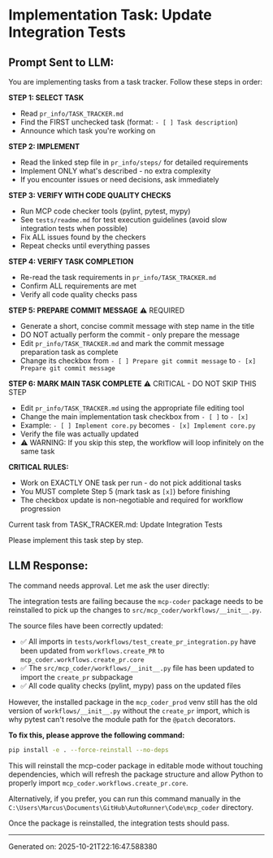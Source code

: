 # Implementation Task: Update Integration Tests

## Prompt Sent to LLM:
You are implementing tasks from a task tracker. Follow these steps in order:

**STEP 1: SELECT TASK**
- Read `pr_info/TASK_TRACKER.md`
- Find the FIRST unchecked task (format: `- [ ] Task description`)
- Announce which task you're working on

**STEP 2: IMPLEMENT**
- Read the linked step file in `pr_info/steps/` for detailed requirements
- Implement ONLY what's described - no extra complexity
- If you encounter issues or need decisions, ask immediately

**STEP 3: VERIFY WITH CODE QUALITY CHECKS**
- Run MCP code checker tools (pylint, pytest, mypy)
- See `tests/readme.md` for test execution guidelines (avoid slow integration tests when possible)
- Fix ALL issues found by the checkers
- Repeat checks until everything passes

**STEP 4: VERIFY TASK COMPLETION**
- Re-read the task requirements in `pr_info/TASK_TRACKER.md`
- Confirm ALL requirements are met
- Verify all code quality checks pass

**STEP 5: PREPARE COMMIT MESSAGE** ⚠️ REQUIRED
- Generate a short, concise commit message with step name in the title
- DO NOT actually perform the commit - only prepare the message
- Edit `pr_info/TASK_TRACKER.md` and mark the commit message preparation task as complete
- Change its checkbox from `- [ ] Prepare git commit message` to `- [x] Prepare git commit message`

**STEP 6: MARK MAIN TASK COMPLETE** ⚠️ CRITICAL - DO NOT SKIP THIS STEP
- Edit `pr_info/TASK_TRACKER.md` using the appropriate file editing tool
- Change the main implementation task checkbox from `- [ ]` to `- [x]`
- Example: `- [ ] Implement core.py` becomes `- [x] Implement core.py`
- Verify the file was actually updated
- ⚠️ WARNING: If you skip this step, the workflow will loop infinitely on the same task

**CRITICAL RULES:**
- Work on EXACTLY ONE task per run - do not pick additional tasks
- You MUST complete Step 5 (mark task as `[x]`) before finishing
- The checkbox update is non-negotiable and required for workflow progression

Current task from TASK_TRACKER.md: Update Integration Tests

Please implement this task step by step.

## LLM Response:
The command needs approval. Let me ask the user directly:

The integration tests are failing because the `mcp-coder` package needs to be reinstalled to pick up the changes to `src/mcp_coder/workflows/__init__.py`. 

The source files have been correctly updated:
- ✅ All imports in `tests/workflows/test_create_pr_integration.py` have been updated from `workflows.create_PR` to `mcp_coder.workflows.create_pr.core`
- ✅ The `src/mcp_coder/workflows/__init__.py` file has been updated to import the `create_pr` subpackage
- ✅ All code quality checks (pylint, mypy) pass on the updated files

However, the installed package in the `mcp_coder_prod` venv still has the old version of `workflows/__init__.py` without the `create_pr` import, which is why pytest can't resolve the module path for the `@patch` decorators.

**To fix this, please approve the following command:**
```bash
pip install -e . --force-reinstall --no-deps
```

This will reinstall the mcp-coder package in editable mode without touching dependencies, which will refresh the package structure and allow Python to properly import `mcp_coder.workflows.create_pr.core`.

Alternatively, if you prefer, you can run this command manually in the `C:\Users\Marcus\Documents\GitHub\AutoRunner\Code\mcp_coder` directory.

Once the package is reinstalled, the integration tests should pass.

---
Generated on: 2025-10-21T22:16:47.588380